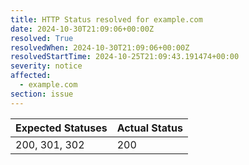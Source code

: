 ```yaml
---
title: HTTP Status resolved for example.com
date: 2024-10-30T21:09:06+00:00Z
resolved: True
resolvedWhen: 2024-10-30T21:09:06+00:00Z
resolvedStartTime: 2024-10-25T21:09:43.191474+00:00
severity: notice
affected:
  - example.com
section: issue
---
```


| Expected Statuses | Actual Status  |
|-------------------|----------------|
| 200, 301, 302 | 200 |
